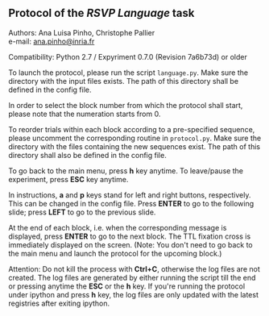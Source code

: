 ## Protocol of the *RSVP Language* task  

Authors: Ana Luisa Pinho, Christophe Pallier  
e-mail: ana.pinho@inria.fr  

Compatibility: Python 2.7 / Expyriment 0.7.0 (Revision 7a6b73d) or older  

To launch the protocol, please run the script `language.py`. Make sure the directory with the input files exists. The path of this directory shall be defined in the config file.

In order to select the block number from which the protocol shall start, please note that the numeration starts from 0.

To reorder trials within each block according to a pre-specified sequence, please uncomment the corresponding routine in `protocol.py`. Make sure the directory with the files containing the new sequences exist. The path of this directory shall also be defined in the config file.

To go back to the main menu, press __h__ key anytime. To leave/pause the experiment, press __ESC__ key anytime.

In instructions, __a__ and __p__ keys stand for left and right buttons, respectively. This can be changed in the config file. Press __ENTER__ to go to the following slide; press __LEFT__ to go to the previous slide.

At the end of each block, i.e. when the corresponding message is displayed, press __ENTER__ to go to the next block. The TTL fixation cross is immediately displayed on the screen. (Note: You don't need to go back to the main menu and launch the protocol for the upcoming block.)

Attention: Do not kill the process with __Ctrl+C__, otherwise the log files are not created. The log files are generated by either running the script till the end or pressing anytime the __ESC__ or the __h__ key. If you're running the protocol under ipython and press __h__ key, the log files are only updated with the latest registries after exiting ipython.
